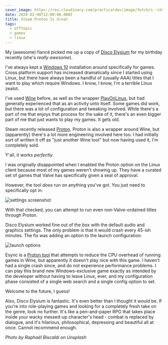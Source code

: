 ```yaml
---
cover_image: https://res.cloudinary.com/practicaldev/image/fetch/s--xVx2wib8--/c_imagga_scale,f_auto,fl_progressive,h_420,q_auto,w_1000/https://dev-to-uploads.s3.amazonaws.com/i/64ox1zbuydq1va8n6bfj.jpg
date: 2020-02-08T12:00:00.000Z
title: Steam Proton Is Great
tags:
  - offtopic
  - games
  - linux
---
```


My (awesome) fiancé picked me up a copy of [Disco Elysium](https://zaumstudio.com/) for my birthday recently (she's _really awesome_).

I've always kept a [Windows 10](https://www.microsoft.com/en-us/windows/get-windows-10) installation around specifically for games. Cross platform support has increased dramatically since I started using Linux, but there have always been a handful of (usually AAA) titles that I want to play which require Windows. I know, I know, I'm a terrible Linux zealot.

I've used [Wine](https://www.winehq.org/) before, as well as the wrapper [PlayOnLinux](https://www.playonlinux.com/en/), but had generally experienced that as an activity unto itself. Some games did work, but there was a lot of configuration and tweaking involved. While there's a part of me that enjoys that process for the sake of it, there's an even bigger part of me that just wants to play my games. It gets old.

Steam recently released [Proton](https://www.protondb.com/). Proton is also a wrapper around Wine, but (apparently) there's a lot more engineering involved here too. I had initially sort of written it off as "just another Wine tool" but now having used it, I'm completely sold.

Y'all, it works _perfectly_.

I was originally disappointed when I enabled the Proton option on the Linux client because most of my games weren't showing up. They have a curated set of games that Valve has specifically given a seal of approval.

However, the tool _does_ run on anything you've got. You just need to specifically opt in:

![settings screenshot](https://dev-to-uploads.s3.amazonaws.com/i/5hps8b6dpjwd7uecg734.png)

With that checked, you can attempt to run even non-Valve-ordained titles through Proton.

Disco Elysium worked fine out of the box with the default audio and graphics settings. The only problem is that it would crash every 45-ish minutes. The fix was adding an option to the launch configuration:

![launch options](https://dev-to-uploads.s3.amazonaws.com/i/1f1b0y4qn4ixi1eeyqvj.png)

Esync is a [Proton tool](https://www.protondb.com/help/improving-performance) that attempts to reduce the CPU overhead of running games in Wine, but apparently it doesn't play nice with this game. I haven't had a single crash since, and do not experience performance problems. I can play this brand new Windows-exclusive game exactly as intended by the developer without having to leave Linux, ever, and my configuration phase consisted of a single web search and a single config option to set.

Welcome to the future, I guess!

Also, Disco Elysium is fantastic. It's even better than I thought it would be. If you're into role-playing games and looking for a completely fresh take on the genre, look no further. It's like a pen-and-paper RPG that takes place inside your wacky messed-up character's head - combat is replaced by dialogue, and it's hilarious, philosophical, depressing and beautiful all at once. Cannot recommend enough.

_Photo by Raphaël Biscaldi on Unsplash_
